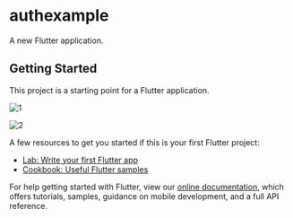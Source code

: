 # authexample

A new Flutter application.

## Getting Started

This project is a starting point for a Flutter application.

![1](https://user-images.githubusercontent.com/53713274/96356055-e0d2b480-10f1-11eb-8965-ac43068b3c56.jpg)

![2](https://user-images.githubusercontent.com/53713274/96356059-e203e180-10f1-11eb-9aa8-05b1d5fb019d.jpg)


A few resources to get you started if this is your first Flutter project:

- [Lab: Write your first Flutter app](https://flutter.dev/docs/get-started/codelab)
- [Cookbook: Useful Flutter samples](https://flutter.dev/docs/cookbook)

For help getting started with Flutter, view our
[online documentation](https://flutter.dev/docs), which offers tutorials,
samples, guidance on mobile development, and a full API reference.
